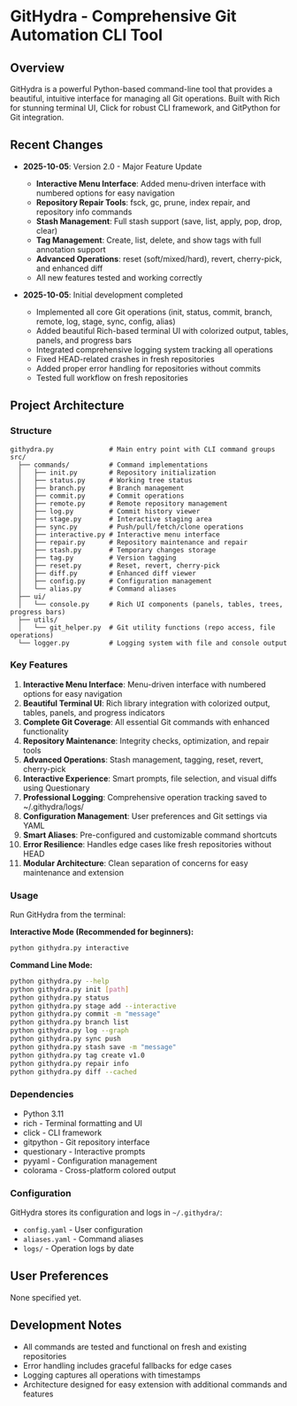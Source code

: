 # GitHydra - Comprehensive Git Automation CLI Tool

## Overview
GitHydra is a powerful Python-based command-line tool that provides a beautiful, intuitive interface for managing all Git operations. Built with Rich for stunning terminal UI, Click for robust CLI framework, and GitPython for Git integration.

## Recent Changes
- **2025-10-05**: Version 2.0 - Major Feature Update
  - **Interactive Menu Interface**: Added menu-driven interface with numbered options for easy navigation
  - **Repository Repair Tools**: fsck, gc, prune, index repair, and repository info commands
  - **Stash Management**: Full stash support (save, list, apply, pop, drop, clear)
  - **Tag Management**: Create, list, delete, and show tags with full annotation support
  - **Advanced Operations**: reset (soft/mixed/hard), revert, cherry-pick, and enhanced diff
  - All new features tested and working correctly
  
- **2025-10-05**: Initial development completed
  - Implemented all core Git operations (init, status, commit, branch, remote, log, stage, sync, config, alias)
  - Added beautiful Rich-based terminal UI with colorized output, tables, panels, and progress bars
  - Integrated comprehensive logging system tracking all operations
  - Fixed HEAD-related crashes in fresh repositories
  - Added proper error handling for repositories without commits
  - Tested full workflow on fresh repositories

## Project Architecture

### Structure
```
githydra.py              # Main entry point with CLI command groups
src/
  ├── commands/          # Command implementations
  │   ├── init.py        # Repository initialization
  │   ├── status.py      # Working tree status
  │   ├── branch.py      # Branch management
  │   ├── commit.py      # Commit operations
  │   ├── remote.py      # Remote repository management
  │   ├── log.py         # Commit history viewer
  │   ├── stage.py       # Interactive staging area
  │   ├── sync.py        # Push/pull/fetch/clone operations
  │   ├── interactive.py # Interactive menu interface
  │   ├── repair.py      # Repository maintenance and repair
  │   ├── stash.py       # Temporary changes storage
  │   ├── tag.py         # Version tagging
  │   ├── reset.py       # Reset, revert, cherry-pick
  │   ├── diff.py        # Enhanced diff viewer
  │   ├── config.py      # Configuration management
  │   └── alias.py       # Command aliases
  ├── ui/
  │   └── console.py     # Rich UI components (panels, tables, trees, progress bars)
  ├── utils/
  │   └── git_helper.py  # Git utility functions (repo access, file operations)
  └── logger.py          # Logging system with file and console output
```

### Key Features
1. **Interactive Menu Interface**: Menu-driven interface with numbered options for easy navigation
2. **Beautiful Terminal UI**: Rich library integration with colorized output, tables, panels, and progress indicators
3. **Complete Git Coverage**: All essential Git commands with enhanced functionality
4. **Repository Maintenance**: Integrity checks, optimization, and repair tools
5. **Advanced Operations**: Stash management, tagging, reset, revert, cherry-pick
6. **Interactive Experience**: Smart prompts, file selection, and visual diffs using Questionary
7. **Professional Logging**: Comprehensive operation tracking saved to ~/.githydra/logs/
8. **Configuration Management**: User preferences and Git settings via YAML
9. **Smart Aliases**: Pre-configured and customizable command shortcuts
10. **Error Resilience**: Handles edge cases like fresh repositories without HEAD
11. **Modular Architecture**: Clean separation of concerns for easy maintenance and extension

### Usage
Run GitHydra from the terminal:

**Interactive Mode (Recommended for beginners):**
```bash
python githydra.py interactive
```

**Command Line Mode:**
```bash
python githydra.py --help
python githydra.py init [path]
python githydra.py status
python githydra.py stage add --interactive
python githydra.py commit -m "message"
python githydra.py branch list
python githydra.py log --graph
python githydra.py sync push
python githydra.py stash save -m "message"
python githydra.py tag create v1.0
python githydra.py repair info
python githydra.py diff --cached
```

### Dependencies
- Python 3.11
- rich - Terminal formatting and UI
- click - CLI framework
- gitpython - Git repository interface
- questionary - Interactive prompts
- pyyaml - Configuration management
- colorama - Cross-platform colored output

### Configuration
GitHydra stores its configuration and logs in `~/.githydra/`:
- `config.yaml` - User configuration
- `aliases.yaml` - Command aliases
- `logs/` - Operation logs by date

## User Preferences
None specified yet.

## Development Notes
- All commands are tested and functional on fresh and existing repositories
- Error handling includes graceful fallbacks for edge cases
- Logging captures all operations with timestamps
- Architecture designed for easy extension with additional commands and features

